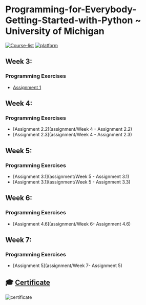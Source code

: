 # Programming-for-Everybody-Getting-Started-with-Python ~ University of Michigan

[![Course-list](https://img.shields.io/badge/also%20see-Other%20Coursera%20Courses-1f72ff.svg)](https://github.com/Barcaboy-Ovid/Course_list)
[![platform](https://img.shields.io/badge/Coursera-Course%20Link-1f72ff.svg)](https://www.coursera.org/learn/python?specialization=python)

## Week 3:
### Programming Exercises
- [Assignment 1](assignment/week3)

## Week 4:
### Programming Exercises
- [Assignment 2.2](assignment/Week 4 - Assignment 2.2)
- [Assignment 2.3](assignment/Week 4 - Assignment 2.3)

## Week 5:
### Programming Exercises
- [Assignment 3.1](assignment/Week 5 - Assignment 3.1)
- [Assignment 3.1](assignment/Week 5 - Assignment 3.3)

## Week 6:
### Programming Exercises
- [Assignment 4.6](assignment/Week 6- Assignment 4.6)

## Week 7:
### Programming Exercises
- [Assignment 5](assignment/Week 7- Assignment 5)

## 🎓 [Certificate]()
![certificate](assets/Certificate.jpeg)
